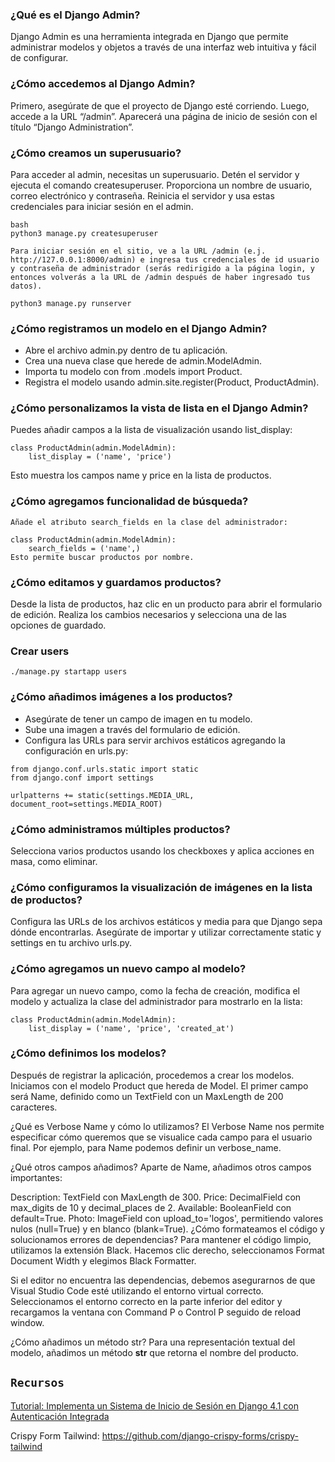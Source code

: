 ### ¿Qué es el Django Admin?
Django Admin es una herramienta integrada en Django que permite administrar modelos y objetos a través de una interfaz web intuitiva y fácil de configurar.

### ¿Cómo accedemos al Django Admin?
Primero, asegúrate de que el proyecto de Django esté corriendo. Luego, accede a la URL “/admin”. Aparecerá una página de inicio de sesión con el título “Django Administration”.

### ¿Cómo creamos un superusuario?
Para acceder al admin, necesitas un superusuario. Detén el servidor y ejecuta el comando createsuperuser. Proporciona un nombre de usuario, correo electrónico y contraseña. Reinicia el servidor y usa estas credenciales para iniciar sesión en el admin.
```
bash
python3 manage.py createsuperuser

Para iniciar sesión en el sitio, ve a la URL /admin (e.j. http://127.0.0.1:8000/admin) e ingresa tus credenciales de id usuario y contraseña de administrador (serás redirigido a la página login, y entonces volverás a la URL de /admin después de haber ingresado tus datos).

python3 manage.py runserver
```

### ¿Cómo registramos un modelo en el Django Admin?
- Abre el archivo admin.py dentro de tu aplicación.
- Crea una nueva clase que herede de admin.ModelAdmin.
- Importa tu modelo con from .models import Product.
- Registra el modelo usando admin.site.register(Product, ProductAdmin).

### ¿Cómo personalizamos la vista de lista en el Django Admin?
Puedes añadir campos a la lista de visualización usando list_display:

```
class ProductAdmin(admin.ModelAdmin):
    list_display = ('name', 'price')
```
Esto muestra los campos name y price en la lista de productos.

### ¿Cómo agregamos funcionalidad de búsqueda?
```
Añade el atributo search_fields en la clase del administrador:

class ProductAdmin(admin.ModelAdmin):
    search_fields = ('name',)
Esto permite buscar productos por nombre.
```
### ¿Cómo editamos y guardamos productos?
Desde la lista de productos, haz clic en un producto para abrir el formulario de edición. Realiza los cambios necesarios y selecciona una de las opciones de guardado.

### Crear users

```
./manage.py startapp users 
```


### ¿Cómo añadimos imágenes a los productos?
- Asegúrate de tener un campo de imagen en tu modelo.
- Sube una imagen a través del formulario de edición.
- Configura las URLs para servir archivos estáticos agregando la configuración en urls.py:
```
from django.conf.urls.static import static
from django.conf import settings

urlpatterns += static(settings.MEDIA_URL, document_root=settings.MEDIA_ROOT)
```
### ¿Cómo administramos múltiples productos?
Selecciona varios productos usando los checkboxes y aplica acciones en masa, como eliminar.

### ¿Cómo configuramos la visualización de imágenes en la lista de productos?
Configura las URLs de los archivos estáticos y media para que Django sepa dónde encontrarlas. Asegúrate de importar y utilizar correctamente static y settings en tu archivo urls.py.

### ¿Cómo agregamos un nuevo campo al modelo?
Para agregar un nuevo campo, como la fecha de creación, modifica el modelo y actualiza la clase del administrador para mostrarlo en la lista:
```
class ProductAdmin(admin.ModelAdmin):
    list_display = ('name', 'price', 'created_at')
```
### ¿Cómo definimos los modelos?
Después de registrar la aplicación, procedemos a crear los modelos. Iniciamos con el modelo Product que hereda de Model. El primer campo será Name, definido como un TextField con un MaxLength de 200 caracteres.

¿Qué es Verbose Name y cómo lo utilizamos?
El Verbose Name nos permite especificar cómo queremos que se visualice cada campo para el usuario final. Por ejemplo, para Name podemos definir un verbose_name.

¿Qué otros campos añadimos?
Aparte de Name, añadimos otros campos importantes:

Description: TextField con MaxLength de 300.
Price: DecimalField con max_digits de 10 y decimal_places de 2.
Available: BooleanField con default=True.
Photo: ImageField con upload_to='logos', permitiendo valores nulos (null=True) y en blanco (blank=True).
¿Cómo formateamos el código y solucionamos errores de dependencias?
Para mantener el código limpio, utilizamos la extensión Black. Hacemos clic derecho, seleccionamos Format Document Width y elegimos Black Formatter.

Si el editor no encuentra las dependencias, debemos asegurarnos de que Visual Studio Code esté utilizando el entorno virtual correcto. Seleccionamos el entorno correcto en la parte inferior del editor y recargamos la ventana con Command P o Control P seguido de reload window.

¿Cómo añadimos un método str?
Para una representación textual del modelo, añadimos un método __str__ que retorna el nombre del producto.

## `Recursos`

[Tutorial: Implementa un Sistema de Inicio de Sesión en Django 4.1 con Autenticación Integrada](https://www.youtube.com/watch?v=6rMSouSx3II)

Crispy Form Tailwind: https://github.com/django-crispy-forms/crispy-tailwind